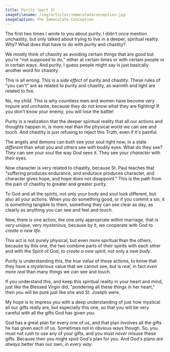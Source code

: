 ```yaml
---
title: Purity (part 3)
imageFilename: /img/articles/immaculateconception.jpg
imageCaption: The Immaculate Conception
---
```


The first two times I wrote to you about purity, I didn't once mention unchastity, but only talked about trying to live in a deeper, spiritual reality. Why? What does that have to do with purity and chastity?

We mostly think of chastity as avoiding certain things that are good but you're "not supposed to do," either at certain times or with certain people or in certain ways. And purity, I guess people might say is just basically another word for chastity.

This is all wrong. This is a *side effect* of purity and chastity. These rules of "you can't" are as related to purity and chastity, as warmth and light are related to fire.

No, my child. This is why countless men and women have become very impure and unchaste, because they do not know what they are fighting! If you don't know your enemy, you will lose the battle!

Purity is a realization that the deeper spiritual reality that all our actions and thoughts happen in, is more real than the physical world we can see and touch. And chastity is just refusing to reject this Truth, even if it's painful.

The angels and demons can both see your soul right now, in a state *different* than what you and others see with bodily eyes. What do they see? They can see your soul the way *God* sees it. They see your *character* with their eyes.

Now character is very related to chastity, because St. Paul teaches that "suffering produces endurance, and endurace produces character, and character gives hope, and hope does not disappoint." This is the path from the pain of chastity to greater and greater purity.

To God and all the spirits, not only your body and soul look different, but also all your actions. When you do something good, or if you commit a sin, it is something tangible to them, something they can see clear as day, as clearly as anything you can see and feel and touch.

Now, there is one action, the one only appropriate within marriage, that is *very unique*, very *mysterious*, because by it, we cooperate with God to *create a new life.*

This act is not purely physical, but even more spiritual than the others, because by this one, the two combine parts of their spirits with each other and with the Spirit of God, to *create a new spirit,* not only a new *body*.

Purity is understanding this, the *true value* of these actions, to know that they have a *mysterious* value that we cannot see, but is *real*, in fact *even more real* than many things we *can* see and touch.

If you understand this, and keep this spiritual reality in your heart and mind, just like the Blessed Virgin did, "pondering all these things in her heart," then you will be pure just like she and St. Joseph were.

My hope is to impress you with a deep understanding of just how mystical all our gifts really are, but especially this one, so that you will be very careful with all the gifts God has given you.

God has a great plan for every one of us, and that plan involves all the gifts he has given each of us. Sometimes not in obvious ways though. So, you must not rush to use any of your gifts, and you must *never* misuse these gifts. Because then you might spoil God's plan for you. And God's plans are *always* better than our own, *in every way*.
